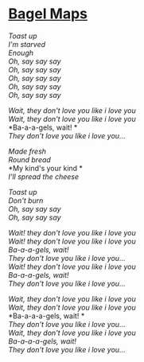 [Bagel Maps](https://www.youtube.com/watch?v=oIIxlgcuQRU)
===========

*Toast up*  
*I'm starved*  
*Enough*  
*Oh, say say say*  
*Oh, say say say*  
*Oh, say say say*  
*Oh, say say say*  
*Oh, say say say*  

*Wait, they don't love you like i love you*  
*Wait, they don't love you like i love you*  
*Ba-a-a-gels, wait! *  
*They don't love you like i love you...*  

*Made fresh*  
*Round bread*  
*My kind's your kind *  
*I'll spread the cheese*  

*Toast up*  
*Don't burn*  
*Oh, say say say*  
*Oh, say say say*  

*Wait! they don't love you like i love you*  
*Wait! they don't love you like i love you*  
*Ba-a-a-gels, wait!*  
*They don't love you like i love you...*  
*Wait! they don't love you like i love you*  
*Ba-a-a-gels, wait!*  
*They don't love you like i love you...*  

*Wait, they don't love you like i love you*  
*Wait, they don't love you like i love you*  
*Ba-a-a-a-gels, wait! *  
*They don't love you like i love you...*  
*Wait, they don't love you like i love you*  
*Ba-a-a-a-gels, wait!*  
*They don't love you like i love you...*  
